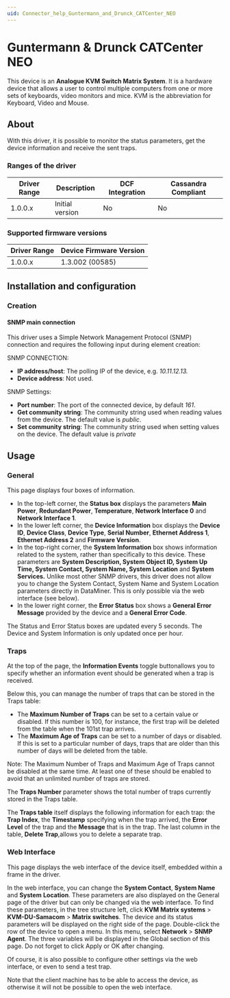 ```yaml
---
uid: Connector_help_Guntermann_and_Drunck_CATCenter_NEO
---
```


# Guntermann & Drunck CATCenter NEO

This device is an **Analogue KVM Switch Matrix System**. It is a hardware device that allows a user to control multiple computers from one or more sets of keyboards, video monitors and mice. KVM is the abbreviation for Keyboard, Video and Mouse.

## About

With this driver, it is possible to monitor the status parameters, get the device information and receive the sent traps.

### Ranges of the driver

| **Driver Range** | **Description** | **DCF Integration** | **Cassandra Compliant** |
|------------------|-----------------|---------------------|-------------------------|
| 1.0.0.x          | Initial version | No                  | No                      |

### Supported firmware versions

| **Driver Range** | **Device Firmware Version** |
|------------------|-----------------------------|
| 1.0.0.x          | 1.3.002 (00585)             |

## Installation and configuration

### Creation

#### SNMP main connection

This driver uses a Simple Network Management Protocol (SNMP) connection and requires the following input during element creation:

SNMP CONNECTION:

- **IP address/host**: The polling IP of the device, e.g. *10.11.12.13.*
- **Device address**: Not used.

SNMP Settings:

- **Port number**: The port of the connected device, by default *161*.
- **Get community string**: The community string used when reading values from the device. The default value is *public*.
- **Set community string**: The community string used when setting values on the device. The default value is *private*

## Usage

### General

This page displays four boxes of information.

- In the top-left corner, the **Status box** displays the parameters **Main Power**, **Redundant Power**, **Temperature**, **Network Interface 0** and **Network Interface 1**.
- In the lower left corner, the **Device Information** box displays the **Device ID**, **Device Class**, **Device Type**, **Serial Number**, **Ethernet Address 1**, **Ethernet Address 2** and **Firmware Version**.
- In the top-right corner, the **System Information** box shows information related to the system, rather than specifically to this device. These parameters are **System Description, System Object ID, System Up Time, System Contact, System Name, System Location** and **System Services.** Unlike most other SNMP drivers, this driver does not allow you to change the System Contact, System Name and System Location parameters directly in DataMiner. This is only possible via the web interface (see below).
- In the lower right corner, the **Error Status** box shows a **General Error Message** provided by the device and a **General Error Code**.

The Status and Error Status boxes are updated every 5 seconds. The Device and System Information is only updated once per hour.

### Traps

At the top of the page, the **Information Events** toggle buttonallows you to specify whether an information event should be generated when a trap is received.

Below this, you can manage the number of traps that can be stored in the Traps table:

- The **Maximum Number of Traps** can be set to a certain value or disabled. If this number is 100, for instance, the first trap will be deleted from the table when the 101st trap arrives.
- The **Maximum Age of Traps** can be set to a number of days or disabled. If this is set to a particular number of days, traps that are older than this number of days will be deleted from the table.

Note: The Maximum Number of Traps and Maximum Age of Traps cannot be disabled at the same time. At least one of these should be enabled to avoid that an unlimited number of traps are stored.

The **Traps Number** parameter shows the total number of traps currently stored in the Traps table.

The **Traps table** itself displays the following information for each trap: the **Trap Index**, the **Timestamp** specifying when the trap arrived, the **Error Level** of the trap and the **Message** that is in the trap. The last column in the table, **Delete Trap**,allows you to delete a separate trap.

### Web Interface

This page displays the web interface of the device itself, embedded within a frame in the driver.

In the web interface, you can change the **System Contact**, **System Name** and **System** **Location**. These parameters are also displayed on the General page of the driver but can only be changed via the web interface. To find these parameters, in the tree structure left, click **KVM Matrix systems** \> **KVM-DU-Samacom** \> **Matrix switches**. The device and its status parameters will be displayed on the right side of the page. Double-click the row of the device to open a menu. In this menu, select **Network** \> **SNMP Agent**. The three variables will be displayed in the Global section of this page. Do not forget to click Apply or OK after changing.

Of course, it is also possible to configure other settings via the web interface, or even to send a test trap.

Note that the client machine has to be able to access the device, as otherwise it will not be possible to open the web interface.
